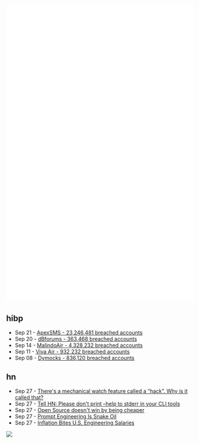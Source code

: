 ![Metrics](https://raw.githubusercontent.com/phixion/phixion/master/metrics.svg)

## hibp

<!--
for https://github.com/phixion/phixion/blob/main/.github/workflows/feeds.yml
-->
<!--START_SECTION:haveibeenpwnd-->
- Sep 21 - [ApexSMS - 23,246,481 breached accounts](https://haveibeenpwned.com/PwnedWebsites#ApexSMS)
- Sep 20 - [dBforums - 363,468 breached accounts](https://haveibeenpwned.com/PwnedWebsites#dBforums)
- Sep 14 - [MalindoAir - 4,328,232 breached accounts](https://haveibeenpwned.com/PwnedWebsites#MalindoAir)
- Sep 11 - [Viva Air - 932,232 breached accounts](https://haveibeenpwned.com/PwnedWebsites#VivaAir)
- Sep 08 - [Dymocks - 836,120 breached accounts](https://haveibeenpwned.com/PwnedWebsites#Dymocks)
<!--END_SECTION:haveibeenpwnd-->

## hn

<!--
for https://github.com/phixion/phixion/blob/main/.github/workflows/feeds.yml
-->
<!--START_SECTION:hn-->
- Sep 27 - [There's a mechanical watch feature called a “hack”. Why is it called that?](https://hachyderm.io/@danderson/111136144708450117)
- Sep 27 - [Tell HN: Please don't print –help to stderr in your CLI tools](https://news.ycombinator.com/item?id=37682859)
- Sep 27 - [Open Source doesn't win by being cheaper](https://github.com/getlago/lago/wiki/Open-Source-does-not-win-by-being-cheaper)
- Sep 27 - [Prompt Engineering Is Snake Oil](https://grandiose.substack.com/p/prompt-engineering-is-snake-oil)
- Sep 27 - [Inflation Bites U.S. Engineering Salaries](https://spectrum.ieee.org/electrical-engineer-salary-2023)
<!--END_SECTION:hn-->

<!--
for https://yhype.me
-->
![](https://hit.yhype.me/github/profile?user_id=13013670)
